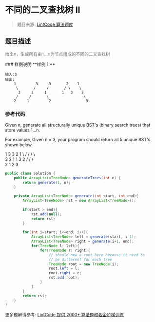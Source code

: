 # 不同的二叉查找树 II
 > 题目来源: [LintCode 算法题库](https://www.lintcode.com/problem/unique-binary-search-trees-ii/?utm_source=sc-github-wzz)
 ## 题目描述
 <p><span style="color: rgb(113, 113, 113); font-family: 'Open Sans', 'Helvetica Neue', Helvetica, Arial, sans-serif;">给出n，生成所有由1...n为节点组成的不同的二叉查找树</span><br></p>
 ### 样例说明
 **样例 1:**

```
输入:3
输出:
    1         3     3       2    1
     \       /     /       / \    \
      3     2     1       1   3    2
     /     /       \                \
    2     1         2                3
```
 ### 参考代码
 Given n, generate all structurally unique BST's (binary search trees) that store values 1...n.

For example,
Given n = 3, your program should return all 5 unique BST's shown below.

   1         3     3      2      1
    \       /     /      / \      \
     3     2     1      1   3      2
    /     /       \                 \
   2     1         2                 3
```java
public class Solution {
    public ArrayList<TreeNode> generateTrees(int n) {
        return generate(1, n);
    }
    
    private ArrayList<TreeNode> generate(int start, int end){
        ArrayList<TreeNode> rst = new ArrayList<TreeNode>();   
    
        if(start > end){
            rst.add(null);
            return rst;
        }
     
        for(int i=start; i<=end; i++){
            ArrayList<TreeNode> left = generate(start, i-1);
            ArrayList<TreeNode> right = generate(i+1, end);
            for(TreeNode l: left){
                for(TreeNode r: right){
                    // should new a root here because it need to 
                    // be different for each tree
                    TreeNode root = new TreeNode(i);  
                    root.left = l;
                    root.right = r;
                    rst.add(root);
                }
            }
        }
        return rst;
    }
}
```
 更多题解请参考: [LintCode 提供 2000+ 算法题和名企阶梯训练](https://www.lintcode.com/problem/?utm_source=sc-github-wzz)